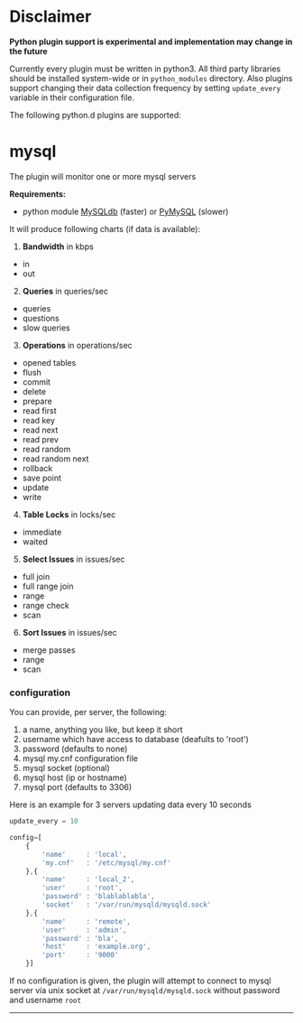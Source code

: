 # Disclaimer

**Python plugin support is experimental and implementation may change in the future**

Currently every plugin must be written in python3.
All third party libraries should be installed system-wide or in `python_modules` directory.
Also plugins support changing their data collection frequency by setting `update_every` variable in their configuration file.


The following python.d plugins are supported:

# mysql

The plugin will monitor one or more mysql servers

**Requirements:**
 * python module [MySQLdb](https://github.com/PyMySQL/mysqlclient-python) (faster) or [PyMySQL](https://github.com/PyMySQL/PyMySQL) (slower)

It will produce following charts (if data is available):

1. **Bandwidth** in kbps
 * in
 * out

2. **Queries** in queries/sec
 * queries
 * questions
 * slow queries

3. **Operations** in operations/sec
 * opened tables
 * flush
 * commit
 * delete
 * prepare
 * read first
 * read key
 * read next
 * read prev
 * read random
 * read random next
 * rollback
 * save point
 * update
 * write

4. **Table Locks** in locks/sec
 * immediate
 * waited

5. **Select Issues** in issues/sec
 * full join
 * full range join
 * range
 * range check
 * scan

6. **Sort Issues** in issues/sec
 * merge passes
 * range
 * scan

### configuration

You can provide, per server, the following:

1. a name, anything you like, but keep it short
2. username which have access to database (deafults to 'root')
3. password (defaults to none)
4. mysql my.cnf configuration file
5. mysql socket (optional)
6. mysql host (ip or hostname)
7. mysql port (defaults to 3306)

Here is an example for 3 servers updating data every 10 seconds

```js
update_every = 10

config=[
    {
        'name'     : 'local',
        'my.cnf'   : '/etc/mysql/my.cnf'
    },{
    	'name'     : 'local_2',
        'user'     : 'root',
        'password' : 'blablablabla',
        'socket'   : '/var/run/mysqld/mysqld.sock'
    },{
        'name'     : 'remote',
        'user'     : 'admin',
        'password' : 'bla',
        'host'     : 'example.org',
        'port'     : '9000'
    }]
```

If no configuration is given, the plugin will attempt to connect to mysql server via unix socket at `/var/run/mysqld/mysqld.sock` without password and username `root`

---

